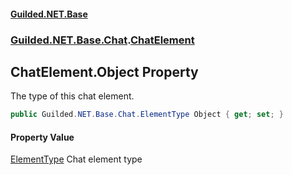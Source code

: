 
#### [Guilded.NET.Base](Guilded_NET_Base 'Guilded_NET_Base')
### [Guilded.NET.Base.Chat](Guilded_NET_Base#Guilded_NET_Base_Chat 'Guilded.NET.Base.Chat').[ChatElement](ChatElement 'Guilded.NET.Base.Chat.ChatElement')
## ChatElement.Object Property
The type of this chat element.  
```csharp
public Guilded.NET.Base.Chat.ElementType Object { get; set; }
```

#### Property Value
[ElementType](ElementType 'Guilded.NET.Base.Chat.ElementType')
Chat element type
